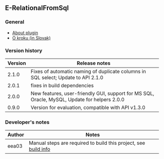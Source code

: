 E-RelationalFromSql
----------

### General

* [About plugin](./src/main/resources/About.md)
* [O kroku (in Slovak)](./src/main/resources/About_sk.md)


### Version history

|Version          |Release notes                |
|-----------------|-----------------------------|
|2.1.0            | Fixes of automatic naming of duplicate columns in SQL select; Update to API 2.1.0        |
|2.0.1            | fixes in build dependencies |
|2.0.0            | New features, user-friendly GUI, support for MS SQL, Oracle, MySQL, Update for helpers 2.0.0 |
|0.9.0            | Version for evaluation, compatible with API v1.3.0 |

### Developer's notes

|Author           |Notes                           |
|-----------------|--------------------------------|
|eea03            |Manual steps are required to build this project, see [build info](BUILD.md)    | 
